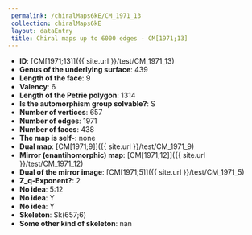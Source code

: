 ```yaml
--- 
 permalink: /chiralMaps6kE/CM_1971_13 
 collection: chiralMaps6kE
 layout: dataEntry
 title: Chiral maps up to 6000 edges - CM[1971;13]
---
```


- **ID**: [CM[1971;13]]({{ site.url }}/test/CM_1971_13)
- **Genus of the underlying surface**: 439
- **Length of the face**: 9
- **Valency**: 6
- **Length of the Petrie polygon**: 1314
- **Is the automorphism group solvable?**: S
- **Number of vertices**: 657
- **Number of edges**: 1971
- **Number of faces**: 438
- **The map is self-**: none
- **Dual map**: [CM[1971;9]]({{ site.url }}/test/CM_1971_9)
- **Mirror (enantihomorphic) map**: [CM[1971;12]]({{ site.url }}/test/CM_1971_12)
- **Dual of the mirror image**: [CM[1971;5]]({{ site.url }}/test/CM_1971_5)
- **Z_q-Exponent?**: 2
- **No idea**:  5:12
- **No idea**: Y
- **No idea**: Y
- **Skeleton**: Sk(657;6)
- **Some other kind of skeleton**: nan
